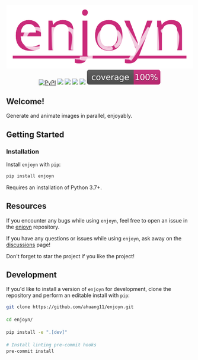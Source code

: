 ​<p align="center">
   <a href="https://github.com/ahuang11/enjoyn" alt="Enjoyn Logo">
    <img src="https://raw.githubusercontent.com/ahuang11/enjoyn/main/docs/enjoyn_white.svg" /></a>
   <br>
   <a href="https://pypi.python.org/pypi/enjoyn/" alt="PyPI version">
     <img alt="PyPI" src="https://img.shields.io/pypi/v/enjoyn?color=CA2A7A&labelColor=090422"></a>
   <a href="https://github.com/ahuang11/enjoyn/" alt="Stars">
     <img src="https://img.shields.io/github/stars/ahuang11/enjoyn?color=CA2A7A&labelColor=090422" /></a>
   <a href="https://pepy.tech/badge/enjoyn/" alt="Downloads">
     <img src="https://img.shields.io/pypi/dm/enjoyn?color=CA2A7A&labelColor=090422" /></a>
   <a href="https://github.com/ahuang11/enjoyn/pulse" alt="Activity">
     <img src="https://img.shields.io/github/commit-activity/m/ahuang11/enjoyn?color=CA2A7A&labelColor=090422" /></a>
   <a href="https://github.com/ahuang11/enjoyn/graphs/contributors" alt="Contributors">
     <img src="https://img.shields.io/github/contributors/ahuang11/enjoyn?color=CA2A7A&labelColor=090422" /></a>
   <a href="https://github.com/ahuang11/enjoyn/tree/main/tests" alt="Coverage">
     <img src="https://raw.githubusercontent.com/ahuang11/enjoyn/main/docs/coverage.svg" /></a>
</p>

## Welcome!

Generate and animate images in parallel, enjoyably.

## Getting Started

### Installation

Install `enjoyn` with `pip`:

```bash
pip install enjoyn
```

Requires an installation of Python 3.7+.

## Resources

If you encounter any bugs while using `enjoyn`, feel free to open an issue in the [enjoyn](https://github.com/ahuang11/enjoyn) repository.

If you have any questions or issues while using `enjoyn`, ask away on the [discussions](https://github.com/ahuang11/enjoyn/discussions/) page!

Don't forget to star the project if you like the project!

## Development

If you'd like to install a version of `enjoyn` for development, clone the repository and perform an editable install with `pip`:

```bash
git clone https://github.com/ahuang11/enjoyn.git

cd enjoyn/

pip install -e ".[dev]"

# Install linting pre-commit hooks
pre-commit install
```
